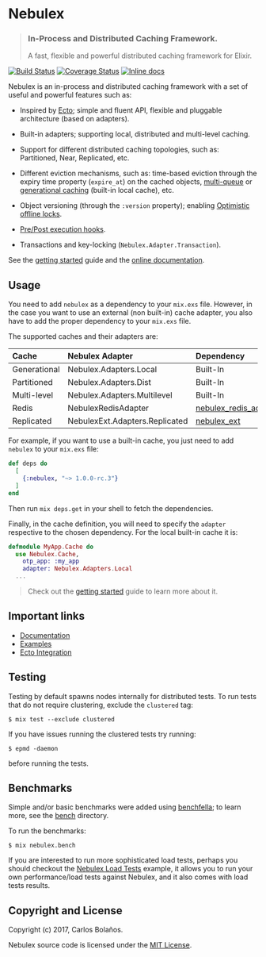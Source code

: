 # Nebulex
> ### In-Process and Distributed Caching Framework.
> A fast, flexible and powerful distributed caching framework for Elixir.

[![Build Status](https://travis-ci.org/cabol/nebulex.svg?branch=master)](https://travis-ci.org/cabol/nebulex)
[![Coverage Status](https://coveralls.io/repos/github/cabol/nebulex/badge.svg?branch=master)](https://coveralls.io/github/cabol/nebulex?branch=master)
[![Inline docs](http://inch-ci.org/github/cabol/nebulex.svg)](http://inch-ci.org/github/cabol/nebulex)

Nebulex is an in-process and distributed caching framework with a set of
useful and powerful features such as:

  * Inspired by [Ecto][ecto]; simple and fluent API, flexible and
    pluggable architecture (based on adapters).

  * Built-in adapters; supporting local, distributed and multi-level caching.

  * Support for different distributed caching topologies, such as:
    Partitioned, Near, Replicated, etc.

  * Different eviction mechanisms, such as: time-based eviction through
    the expiry time property (`expire_at`) on the cached objects,
    [multi-queue][multi_queue] or [generational caching][generational_caching]
    (built-in local cache), etc.

  * Object versioning (through the `:version` property); enabling
    [Optimistic offline locks][offline_locks].

  * [Pre/Post execution hooks](http://hexdocs.pm/nebulex/hooks.html).

  * Transactions and key-locking (`Nebulex.Adapter.Transaction`).

[ecto]: https://github.com/elixir-ecto/ecto
[multi_queue]: https://en.wikipedia.org/wiki/Cache_replacement_policies#Multi_queue_(MQ)
[generational_caching]: http://fairwaytech.com/2012/09/write-through-and-generational-caching
[offline_locks]: https://martinfowler.com/eaaCatalog/optimisticOfflineLock.html

See the [getting started](http://hexdocs.pm/nebulex/getting-started.html) guide
and the [online documentation](http://hexdocs.pm/nebulex/Nebulex.html).

## Usage

You need to add `nebulex` as a dependency to your `mix.exs` file. However,
in the case you want to use an external (non built-in) cache adapter, you
also have to add the proper dependency to your `mix.exs` file.

The supported caches and their adapters are:

Cache        | Nebulex Adapter                | Dependency
:----------- | :----------------------------- | :-------------------------
Generational | Nebulex.Adapters.Local         | Built-In
Partitioned  | Nebulex.Adapters.Dist          | Built-In
Multi-level  | Nebulex.Adapters.Multilevel    | Built-In
Redis        | NebulexRedisAdapter            | [nebulex_redis_adapter][nebulex_redis_adapter]
Replicated   | NebulexExt.Adapters.Replicated | [nebulex_ext][nebulex_ext]

[nebulex_redis_adapter]: https://github.com/cabol/nebulex_redis_adapter
[nebulex_ext]: https://github.com/amilkr/nebulex_ext

For example, if you want to use a built-in cache, you just need to add
`nebulex` to your `mix.exs` file:

```elixir
def deps do
  [
    {:nebulex, "~> 1.0.0-rc.3"}
  ]
end
```

Then run `mix deps.get` in your shell to fetch the dependencies.

Finally, in the cache definition, you will need to specify the `adapter`
respective to the chosen dependency. For the local built-in cache it is:

```elixir
defmodule MyApp.Cache do
  use Nebulex.Cache,
    otp_app: :my_app
    adapter: Nebulex.Adapters.Local
  ...
```

> Check out the [getting started](http://hexdocs.pm/nebulex/getting-started.html)
  guide to learn more about it.

## Important links

 * [Documentation](http://hexdocs.pm/nebulex/Nebulex.html)
 * [Examples](https://github.com/cabol/nebulex_examples)
 * [Ecto Integration](https://github.com/cabol/nebulex_ecto)

## Testing

Testing by default spawns nodes internally for distributed tests.
To run tests that do not require clustering, exclude  the `clustered` tag:

```
$ mix test --exclude clustered
```

If you have issues running the clustered tests try running:

```
$ epmd -daemon
```

before running the tests.

## Benchmarks

Simple and/or basic benchmarks were added using [benchfella](https://github.com/alco/benchfella);
to learn more, see the [bench](./bench) directory.

To run the benchmarks:

```
$ mix nebulex.bench
```

If you are interested to run more sophisticated load tests, perhaps you should
checkout the [Nebulex Load Tests](https://github.com/cabol/nebulex_examples/tree/master/nebulex_bench)
example, it allows you to run your own performance/load tests against Nebulex,
and it also comes with load tests results.

## Copyright and License

Copyright (c) 2017, Carlos Bolaños.

Nebulex source code is licensed under the [MIT License](LICENSE).
